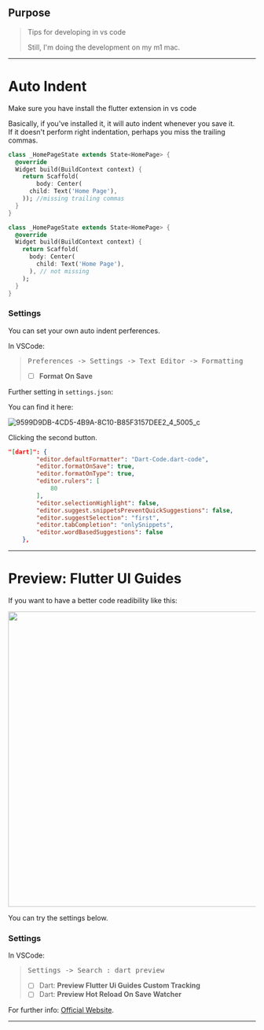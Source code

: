 ## Purpose
> Tips for developing in vs code 
>
> Still, I'm doing the development on my m1 mac.

---

# Auto Indent
Make sure you have install the flutter extension in vs code

Basically, if you've installed it, it will auto indent whenever you save it.
<br>If it doesn't perform right indentation, perhaps you miss the trailing commas.

```dart
class _HomePageState extends State<HomePage> {
  @override
  Widget build(BuildContext context) {
    return Scaffold(
        body: Center(
      child: Text('Home Page'),
    )); //missing trailing commas
  }
}
```

```dart
class _HomePageState extends State<HomePage> {
  @override
  Widget build(BuildContext context) {
    return Scaffold(
      body: Center(
        child: Text('Home Page'),
      ), // not missing
    );
  }
}
```
### Settings
You can set your own auto indent perferences.

In VSCode: 
> <pre>Preferences -> Settings -> Text Editor -> Formatting</pre>
> - [ ] **Format On Save**

Further setting in `settings.json`:

You can find it here:

![9599D9DB-4CD5-4B9A-8C10-B85F3157DEE2_4_5005_c](https://user-images.githubusercontent.com/82365010/151960775-7b99a209-de2a-433d-814b-7325e5e35eb4.jpeg)

Clicking the second button.

```json
"[dart]": {
        "editor.defaultFormatter": "Dart-Code.dart-code",
        "editor.formatOnSave": true,
        "editor.formatOnType": true,
        "editor.rulers": [
            80
        ],
        "editor.selectionHighlight": false,
        "editor.suggest.snippetsPreventQuickSuggestions": false,
        "editor.suggestSelection": "first",
        "editor.tabCompletion": "onlySnippets",
        "editor.wordBasedSuggestions": false
    },
```

---

# Preview: Flutter UI Guides
If you want to have a better code readibility like this:

<img src="https://user-images.githubusercontent.com/82365010/152128956-d19e2863-823d-4f9a-8a3d-0183f08fa804.png" width="600">

You can try the settings below. 

### Settings
In VSCode: 
> <pre>Settings -> Search : dart preview</pre>
> - [ ] Dart: **Preview Flutter Ui Guides Custom Tracking**
> - [ ] Dart: **Preview Hot Reload On Save Watcher**

For further info: [Official Website](https://dartcode.org/releases/v3-1/#preview-flutter-ui-guides).

---
